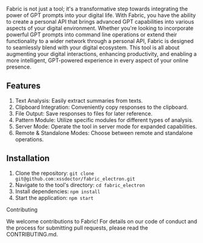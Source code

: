 Fabric is not just a tool; it's a transformative step towards integrating the power of GPT prompts into your digital life. With Fabric, you have the ability to create a personal API that brings advanced GPT capabilities into various aspects of your digital environment. Whether you're looking to incorporate powerful GPT prompts into command line operations or extend their functionality to a wider network through a personal API, Fabric is designed to seamlessly blend with your digital ecosystem. This tool is all about augmenting your digital interactions, enhancing productivity, and enabling a more intelligent, GPT-powered experience in every aspect of your online presence.

## Features

1. Text Analysis: Easily extract summaries from texts.
2. Clipboard Integration: Conveniently copy responses to the clipboard.
3. File Output: Save responses to files for later reference.
4. Pattern Module: Utilize specific modules for different types of analysis.
5. Server Mode: Operate the tool in server mode for expanded capabilities.
6. Remote & Standalone Modes: Choose between remote and standalone operations.

## Installation

1. Clone the repository:
   `git clone git@github.com:xssdoctor/fabric_electron.git`
2. Navigate to the tool's directory:
   `cd fabric_electron`
3. Install dependencies:
    `npm install`
4. Start the application:
    `npm start`

Contributing

We welcome contributions to Fabric! For details on our code of conduct and the process for submitting pull requests, please read the CONTRIBUTING.md.
